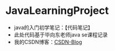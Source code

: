 # JavaLearningProject
- java的入门初学笔记：【代码笔记】
- 此处代码基于毕向东老师java se课程记录
- 我的CSDN博客：[CSDN-Blog](http://blog.csdn.net/godevelop)
